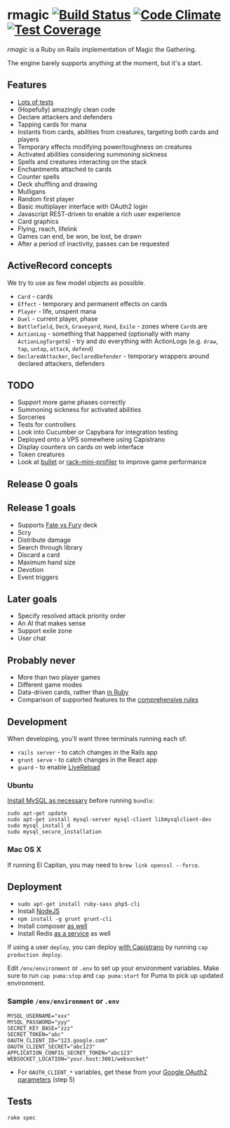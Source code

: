 rmagic [![Build Status](https://travis-ci.org/soundasleep/rmagic.svg?branch=master)](https://travis-ci.org/soundasleep/rmagic) [![Code Climate](https://codeclimate.com/github/soundasleep/rmagic/badges/gpa.svg)](https://codeclimate.com/github/soundasleep/rmagic) [![Test Coverage](https://codeclimate.com/github/soundasleep/rmagic/badges/coverage.svg)](https://codeclimate.com/github/soundasleep/rmagic/coverage)
======

*rmagic* is a Ruby on Rails implementation of Magic the Gathering.

The engine barely supports anything at the moment, but it's a start.

## Features

* [Lots of tests](spec/games/)
* (Hopefully) amazingly clean code
* Declare attackers and defenders
* Tapping cards for mana
* Instants from cards, abilities from creatures, targeting both cards and players
* Temporary effects modifying power/toughness on creatures
* Activated abilities considering summoning sickness
* Spells and creatures interacting on the stack
* Enchantments attached to cards
* Counter spells
* Deck shuffling and drawing
* Mulligans
* Random first player
* Basic multiplayer interface with OAuth2 login
* Javascript REST-driven to enable a rich user experience
* Card graphics
* Flying, reach, lifelink
* Games can end, be won, be lost, be drawn
* After a period of inactivity, passes can be requested

## ActiveRecord concepts

We try to use as few model objects as possible.

* `Card` - cards
* `Effect` - temporary and permanent effects on cards
* `Player` - life, unspent mana
* `Duel` - current player, phase
* `Battlefield`, `Deck`, `Graveyard`, `Hand`, `Exile` - zones where `Card`s are
* `ActionLog` - something that happened (optionally with many `ActionLogTarget`s) - try and do everything with ActionLogs (e.g. `draw`, `tap`, `untap`, `attack`, `defend`)
* `DeclaredAttacker`, `DeclaredDefender` - temporary wrappers around declared attackers, defenders

## TODO

* Support more game phases correctly
* Summoning sickness for activated abilities
* Sorceries
* Tests for controllers
* Look into Cucumber or Capybara for integration testing
* Deployed onto a VPS somewhere using Capistrano
* Display counters on cards on web interface
* Token creatures
* Look at [bullet](https://github.com/flyerhzm/bullet) or [rack-mini-profiler](https://github.com/MiniProfiler/rack-mini-profiler) to improve game performance

## Release 0 goals

## Release 1 goals

* Supports [Fate vs Fury](http://sales.starcitygames.com/carddisplay.php?product=695013) deck
* Scry
* Distribute damage
* Search through library
* Discard a card
* Maximum hand size
* Devotion
* Event triggers

## Later goals

* Specify resolved attack priority order
* An AI that makes sense
* Support exile zone
* User chat

## Probably never

* More than two player games
* Different game modes
* Data-driven cards, rather than [in Ruby](app/cards/)
* Comparison of supported features to the [comprehensive rules](http://magiccards.info/rules.html)

## Development

When developing, you'll want three terminals running each of:

* `rails server` - to catch changes in the Rails app
* `grunt serve` - to catch changes in the React app
* `guard` - to enable [LiveReload](https://mattbrictson.com/lightning-fast-sass-reloading-in-rails)

### Ubuntu

[Install MySQL as necessary](https://www.digitalocean.com/community/tutorials/how-to-use-mysql-with-your-ruby-on-rails-application-on-ubuntu-14-04) before running `bundle`:

```
sudo apt-get update
sudo apt-get install mysql-server mysql-client libmysqlclient-dev
sudo mysql_install_d
sudo mysql_secure_installation
```

### Mac OS X

If running El Capitan, you may need to `brew link openssl --force`.

## Deployment

* `sudo apt-get install ruby-sass php5-cli`
* Install [NodeJS](https://github.com/joyent/node/wiki/Installing-Node.js-via-package-manager)
* `npm install -g grunt grunt-cli`
* Install composer [as well](https://getcomposer.org/doc/00-intro.md)
* Install Redis [as a service](http://redis.io/topics/quickstart) as well

If using a user `deploy`, you can deploy [with Capistrano](https://www.digitalocean.com/community/tutorials/deploying-a-rails-app-on-ubuntu-14-04-with-capistrano-nginx-and-puma) by running `cap production deploy`.

Edit `/env/environment` or `.env` to set up your environment variables.
Make sure to run `cap puma:stop` and `cap puma:start` for Puma to pick up updated environment.

### Sample `/env/environment` or `.env`

```
MYSQL_USERNAME="xxx"
MYSQL_PASSWORD="yyy"
SECRET_KEY_BASE="zzz"
SECRET_TOKEN="abc"
OAUTH_CLIENT_ID="123.google.com"
OAUTH_CLIENT_SECRET="abc123"
APPLICATION_CONFIG_SECRET_TOKEN="abc123"
WEBSOCKET_LOCATION="your.host:3001/websocket"
```

* For `OAUTH_CLIENT_*` variables, get these from your [Google OAuth2 parameters](http://www.jevon.org/wiki/Google_OAuth2_with_Ruby_on_Rails) (step 5)

## Tests

```
rake spec
```
